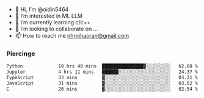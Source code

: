 - 👋 Hi, I’m @oidin5464
- 👀 I’m interested in ML LLM
- 🌱 I’m currently learning c/c++
- 💞️ I’m looking to collaborate on ...
- 📫 How to reach me nhrnihaoran@gmail.com

### Piercinge

<!--START_SECTION:waka-->

```txt
Python             10 hrs 40 mins  ███████████████▓░░░░░░░░░   62.08 %
Jupyter            4 hrs 11 mins   ██████░░░░░░░░░░░░░░░░░░░   24.37 %
TypeScript         33 mins         ▓░░░░░░░░░░░░░░░░░░░░░░░░   03.21 %
JavaScript         31 mins         ▓░░░░░░░░░░░░░░░░░░░░░░░░   03.02 %
C                  26 mins         ▓░░░░░░░░░░░░░░░░░░░░░░░░   02.54 %
```

<!--END_SECTION:waka-->

<!---
oidin5464/oidin5464 is a ✨ special ✨ repository because its `README.md` (this file) appears on your GitHub profile.
You can click the Preview link to take a look at your changes.
--->
